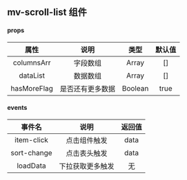 ## mv-scroll-list 组件

#### props
| 属性 | 说明 | 类型 | 默认值 |
| :------: | :----: | :----: | :--: |
| columnsArr | 字段数组 | Array | [] |
| dataList | 数据数组 | Array | [] |
| hasMoreFlag | 是否还有更多数据 | Boolean | true |

#### events
| 事件名 | 说明 | 返回值 |
| :--: | :--: | :--: |
|  item-click | 点击组件触发 |  data |
|  sort-change | 点击表头触发 |  data |
|  loadData | 下拉获取更多触发 |  无 |